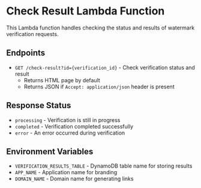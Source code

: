 # Check Result Lambda Function

This Lambda function handles checking the status and results of watermark verification requests.

## Endpoints

- `GET /check-result?id={verification_id}` - Check verification status and result
  - Returns HTML page by default
  - Returns JSON if `Accept: application/json` header is present

## Response Status

- `processing` - Verification is still in progress
- `completed` - Verification completed successfully
- `error` - An error occurred during verification

## Environment Variables

- `VERIFICATION_RESULTS_TABLE` - DynamoDB table name for storing results
- `APP_NAME` - Application name for branding
- `DOMAIN_NAME` - Domain name for generating links
